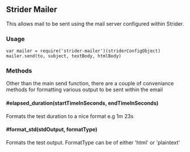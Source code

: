 ## Strider Mailer

This allows mail to be sent using the mail server configured within Strider.

### Usage

    var mailer = require('strider-mailer')(striderConfigObject)
    mailer.send(to, subject, textBody, htmlBody)

### Methods

Other than the main send function, there are a couple of conveniance methods for formatting various output to be sent within the email

#### #elapsed_duration(startTimeInSeconds, endTimeInSeconds)

Formats the test duration to a nice format e.g 1m 23s

#### #format_std(stdOutput, formatType)

Formats the test output. FormatType can be of either 'html' or 'plaintext'